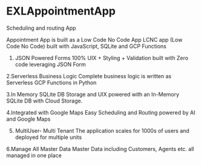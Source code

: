 # EXLAppointmentApp
Scheduling and routing App

Appointment App is built as a Low Code No Code App LCNC app (Low Code No Code) built with JavaScript, SQLite and GCP Functions

1. JSON Powered Forms
100% UIX + Styling + Validation built with Zero code leveraging JSON Form

2.Serverless Business Logic
Complete business logic is written as Serverless GCP Functions in Python

3.In Memory SQLite DB
Storage and UIX powered with an In-Memory SQLite DB with Cloud Storage.

4.Integrated with Google Maps
Easy Scheduling and Routing powered by AI and Google Maps

5. MultiUser- Multi Tenant
The application scales for 1000s of users and deployed for multiple units

6.Manage All Master Data
Master Data including Customers, Agents etc. all managed in one place

